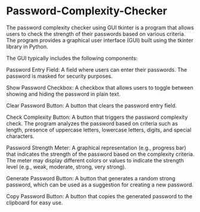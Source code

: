# Password-Complexity-Checker

The password complexity checker using GUI tkinter is a program that allows users to check the strength of their passwords based on various criteria. The program provides a graphical user interface (GUI) built using the tkinter library in Python.

The GUI typically includes the following components:

Password Entry Field: A field where users can enter their passwords. The password is masked for security purposes.

Show Password Checkbox: A checkbox that allows users to toggle between showing and hiding the password in plain text.

Clear Password Button: A button that clears the password entry field.

Check Complexity Button: A button that triggers the password complexity check. The program analyzes the password based on criteria such as length, presence of uppercase letters, lowercase letters, digits, and special characters.

Password Strength Meter: A graphical representation (e.g., progress bar) that indicates the strength of the password based on the complexity criteria. The meter may display different colors or values to indicate the strength level (e.g., weak, moderate, strong, very strong).

Generate Password Button: A button that generates a random strong password, which can be used as a suggestion for creating a new password.

Copy Password Button: A button that copies the generated password to the clipboard for easy use.

